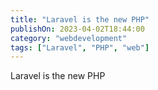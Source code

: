 ```yaml
---
title: "Laravel is the new PHP"
publishOn: 2023-04-02T18:44:00
category: "webdevelopment"
tags: ["Laravel", "PHP", "web"]
---
```


Laravel is the new PHP
